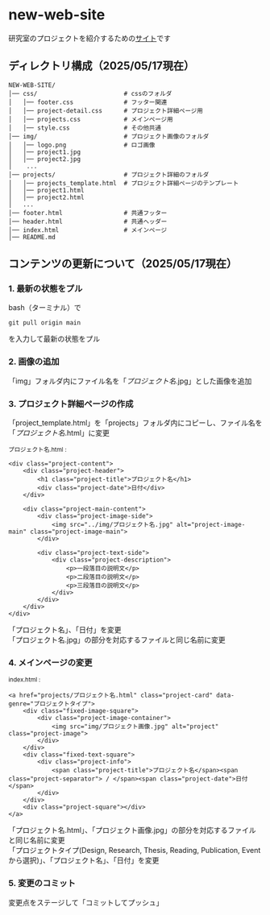# new-web-site

研究室のプロジェクトを紹介するための[サイト](https://labshio.github.io/new-web-site/)です

## ディレクトリ構成（2025/05/17現在）

```
NEW-WEB-SITE/
│── css/                        # cssのフォルダ
│   │── footer.css              # フッター関連
│   │── project-detail.css      # プロジェクト詳細ページ用
│   │── projects.css            # メインページ用
│   │── style.css               # その他共通
│── img/                        # プロジェクト画像のフォルダ
│   │── logo.png                # ロゴ画像
│   │── project1.jpg
│   │── project2.jpg
│    ...
│── projects/                   # プロジェクト詳細のフォルダ
│   │── projects_template.html  # プロジェクト詳細ページのテンプレート
│   │── project1.html
│   │── project2.html
│   ...
│── footer.html                 # 共通フッター
│── header.html                 # 共通ヘッダー
│── index.html                  # メインページ
│── README.md
```

## コンテンツの更新について（2025/05/17現在）

### 1. 最新の状態をプル

bash（ターミナル）で
```
git pull origin main
```
を入力して最新の状態をプル

### 2. 画像の追加

「img」フォルダ内にファイル名を「*プロジェクト名*.jpg」とした画像を追加

### 3. プロジェクト詳細ページの作成

「project_template.html」を「projects」フォルダ内にコピーし、ファイル名を「*プロジェクト名*.html」に変更

<sub>プロジェクト名.html :</sub>
```
<div class="project-content">
    <div class="project-header">
        <h1 class="project-title">プロジェクト名</h1>
        <div class="project-date">日付</div>
    </div>
    
    <div class="project-main-content">
        <div class="project-image-side">
            <img src="../img/プロジェクト名.jpg" alt="project-image-main" class="project-image-main">
        </div>
        
        <div class="project-text-side">
            <div class="project-description">
                <p>一段落目の説明文</p>
                <p>二段落目の説明文</p>
                <p>三段落目の説明文</p>
            </div>
        </div>
    </div>
</div>
```

「プロジェクト名」、「日付」を変更<br/>
「プロジェクト名.jpg」の部分を対応するファイルと同じ名前に変更

### 4. メインページの変更

<sub>index.html :</sub>
```
<a href="projects/プロジェクト名.html" class="project-card" data-genre="プロジェクトタイプ">
    <div class="fixed-image-square">
        <div class="project-image-container">
            <img src="img/プロジェクト画像.jpg" alt="project" class="project-image">
        </div>
    </div>
    <div class="fixed-text-square">
        <div class="project-info">
            <span class="project-title">プロジェクト名</span><span class="project-separator"> / </span><span class="project-date">日付</span>
        </div>
    </div>
    <div class="project-square"></div>
</a>
```

「プロジェクト名.html」、「プロジェクト画像.jpg」の部分を対応するファイルと同じ名前に変更<br/>
「プロジェクトタイプ(Design, Research, Thesis, Reading, Publication, Eventから選択)」、「プロジェクト名」、「日付」を変更

### 5. 変更のコミット

変更点をステージして「コミットしてプッシュ」

